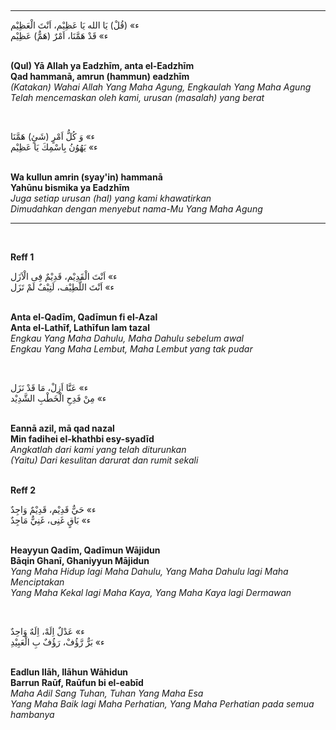 <br><hr><p class="arabik">
ء» (قُلْ) يَا الله يَا عَظِيْم، اَنْتَ الْعَظِيْم <br>
ء» قَدْ هَمَّنَا، اَمْرٌ (هَمٌّ) عَظِيْم <br>
</p><br>
<b>
(Qul) Yā Allah ya Eadzhīm, anta el-Eadzhīm
<br>
Qad hammanā, amrun (hammun) eadzhīm
</b><br>
<i>
(Katakan) Wahai Allah Yang Maha Agung, Engkaulah Yang Maha Agung 
<br>
Telah mencemaskan oleh kami, urusan (masalah) yang berat
</i><br>

<br><p class="arabik">
ء» وَ كُلُّ اَمْرٍ (شَئٍ) هَمَّنَا <br>
ء» يَهُوُنُ بِاسْمِكَ يَا عَظِيْم <br>
</p><br>
<b>
Wa kullun amrin (syay'in) hammanā
<br>
Yahūnu bismika ya Eadzhīm
</b><br>
<i>
Juga setiap urusan (hal) yang kami khawatirkan
<br>
Dimudahkan dengan menyebut nama-Mu Yang Maha Agung
</i><br>
<hr><br>

<b>Reff 1</b><br>
<p class="arabik">
ء» اَنْتَ الْقَدِيْم، قَدِيْمٌ فِى الْاَزَل <br>
ء» اَنْتَ اللَّطِيْف، لَتِيْفٌ لَمْ تَزَل <br>
</p><br>
<b>
Anta el-Qadīm, Qadīmun fi el-Azal
<br>
Anta el-Lathīf, Lathīfun lam tazal
</b><br>
<i>
Engkau Yang Maha Dahulu, Maha Dahulu sebelum awal
<br>
Engkau Yang Maha Lembut, Maha Lembut yang tak pudar
</i><br>

<br><p class="arabik">
ء» عَنَّا اَزِلْ، مَا قَدْ نَزَل <br>
ء» مِنْ فَدِحِ الْخَطْبِ الشَّدِيْد <br>
</p><br>
<b>
Eannā azil, mā qad nazal
<br>
Min fadihei el-khathbi esy-syadīd
</b><br>
<i>
Angkatlah dari kami yang telah diturunkan
<br>
(Yaitu) Dari kesulitan darurat dan rumit sekali
</i><br>

<br><b>Reff 2</b><br>
<p class="arabik">
ء» حَيٌّ قَدِيْم، قَدِيْمٌ وَاجِدٌ <br>
ء» بَاقٍ غَنِى، غَنِيٌّ مَاجِدٌ <br>
</p><br>
<b>
Heayyun Qadīm, Qadīmun Wājidun
<br>
Bāqin Ghanī, Ghaniyyun Mājidun
</b><br>
<i>
Yang Maha Hidup lagi Maha Dahulu, Yang Maha Dahulu lagi Maha Menciptakan 
<br>
Yang Maha Kekal lagi Maha Kaya, Yang Maha Kaya lagi Dermawan
</i><br>

<br><p class="arabik">
ء» عَدْلٌ اِلَهْ، اِلَهٌ وَاحِدٌ <br>
ء» بَرٌّ رَّؤُفْ، رَؤُفٌ بِ الْعَبِيْدِ <br>
</p><br>
<b>
Eadlun Ilāh, Ilāhun Wāhidun
<br>
Barrun Raūf, Raūfun bi el-eabīd
</b><br>
<i>
Maha Adil Sang Tuhan, Tuhan Yang Maha Esa 
<br>
Yang Maha Baik lagi Maha Perhatian, Yang Maha Perhatian pada semua hambanya
</i><br>

